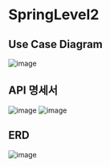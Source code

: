 # SpringLevel2

## Use Case Diagram 

![image](https://github.com/siontext/level2/assets/151036497/b4e8ca44-b45a-4b20-b3ab-238b9f25901e)

## API 명세서
![image](https://github.com/siontext/level2/assets/151036497/572bc5c7-db07-4983-bcbd-70d5b50bf06b)
![image](https://github.com/siontext/level2/assets/151036497/5187c444-f7b5-4240-a233-bd353458a6e7)


## ERD
![image](https://github.com/siontext/level2/assets/151036497/eac88e00-8792-43bf-b39d-4835240df686)
